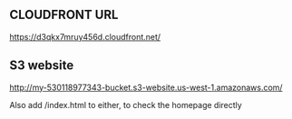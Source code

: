 ## CLOUDFRONT URL
https://d3qkx7mruy456d.cloudfront.net/

## S3 website
http://my-530118977343-bucket.s3-website.us-west-1.amazonaws.com/

Also add /index.html to either, to check the homepage directly